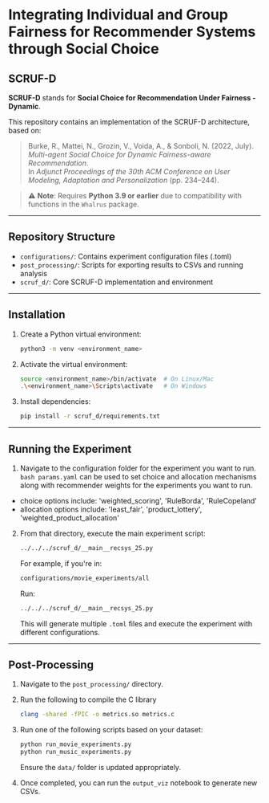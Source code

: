 # Integrating Individual and Group Fairness for Recommender Systems through Social Choice

## SCRUF-D

**SCRUF-D** stands for **Social Choice for Recommendation Under Fairness - Dynamic**.

This repository contains an implementation of the SCRUF-D architecture, based on:

> Burke, R., Mattei, N., Grozin, V., Voida, A., & Sonboli, N. (2022, July).  
> *Multi-agent Social Choice for Dynamic Fairness-aware Recommendation*.  
> In *Adjunct Proceedings of the 30th ACM Conference on User Modeling, Adaptation and Personalization* (pp. 234–244).

> ⚠️ **Note**: Requires **Python 3.9 or earlier** due to compatibility with functions in the `Whalrus` package.

---

## Repository Structure

- `configurations/`: Contains experiment configuration files (.toml)
- `post_processing/`: Scripts for exporting results to CSVs and running analysis
- `scruf_d/`: Core SCRUF-D implementation and environment

---

## Installation

1. Create a Python virtual environment:

   ```bash
   python3 -m venv <environment_name>
   ```

2. Activate the virtual environment:

   ```bash
   source <environment_name>/bin/activate  # On Linux/Mac
   .\<environment_name>\Scripts\activate   # On Windows
   ```

3. Install dependencies:

   ```bash
   pip install -r scruf_d/requirements.txt
   ```

---

## Running the Experiment

1. Navigate to the configuration folder for the experiment you want to run.  ```bash params.yaml``` can be used to set choice and allocation mechanisms along with recommender weights for the experiments you want to run. 
 - choice options include: 'weighted_scoring', 'RuleBorda', 'RuleCopeland'
 - allocation options include: 'least_fair', 'product_lottery', 'weighted_product_allocation'
2. From that directory, execute the main experiment script:

   ```bash
   ../../../scruf_d/__main__recsys_25.py
   ```

   For example, if you're in:

   ```bash
   configurations/movie_experiments/all
   ```

   Run:

   ```bash
   ../../../scruf_d/__main__recsys_25.py
   ```

   This will generate multiple `.toml` files and execute the experiment with different configurations.

---

## Post-Processing

1. Navigate to the `post_processing/` directory.
2. Run the following to compile the C library
   ```bash
   clang -shared -fPIC -o metrics.so metrics.c
   ```
3. Run one of the following scripts based on your dataset:

   ```bash
   python run_movie_experiments.py
   python run_music_experiments.py
   ```

   Ensure the `data/` folder is updated appropriately.

4. Once completed, you can run the `output_viz` notebook to generate new CSVs.
```

